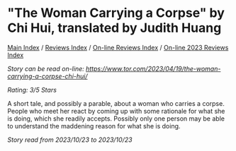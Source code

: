# "The Woman Carrying a Corpse" by Chi Hui, translated by Judith Huang

[Main Index](../../../README.md) / [Reviews Index](../../README.md) / [On-line Reviews Index](../README.md) / [On-line 2023 Reviews Index](README.md)

*Story can be read on-line: <https://www.tor.com/2023/04/19/the-woman-carrying-a-corpse-chi-hui/>*

*Rating: 3/5 Stars*

 A short tale, and possibly a parable, about a woman who carries a corpse. People who meet her react by coming up with some rationale for what she is doing, which she readily accepts. Possibly only one person may be able to understand the maddening reason for what she is doing.

*Story read from 2023/10/23 to 2023/10/23*
